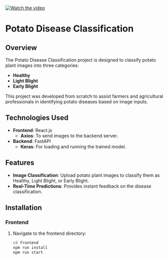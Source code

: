 <!-- [Watch the video here](https://youtu.be/3GFzs2KgkN4) -->
[![Watch the video](https://img.youtube.com/vi/3GFzs2KgkN4/0.jpg)](https://www.youtube.com/watch?v=3GFzs2KgkN4)

# Potato Disease Classification

## Overview

The Potato Disease Classification project is designed to classify potato plant images into three categories:
- **Healthy**
- **Light Blight**
- **Early Blight**

This project was developed from scratch to assist farmers and agricultural professionals in identifying potato diseases based on image inputs.

## Technologies Used

- **Frontend**: React.js
  - **Axios**: To send images to the backend server.
- **Backend**: FastAPI
  - **Keras**: For loading and running the trained model.

## Features

- **Image Classification**: Upload potato plant images to classify them as Healthy, Light Blight, or Early Blight.
- **Real-Time Predictions**: Provides instant feedback on the disease classification.

## Installation

### Frontend

1. Navigate to the frontend directory:
   ```bash
   cd frontend
   npm run install
   npm run start
